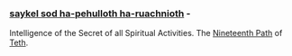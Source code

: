 ### [saykel sod ha-pehulloth ha-ruachnioth](/keys/ShKL.SVD.HPOVLVTh.HRVChNIOTh) - 
Intelligence of the Secret of all Spiritual Activities. The [Nineteenth Path](19) of [Teth](/keys/T).